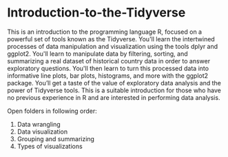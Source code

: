 # Introduction-to-the-Tidyverse
This is an introduction to the programming language R, focused on a powerful set of tools known as the Tidyverse. You'll learn the intertwined processes of data manipulation and visualization using the tools dplyr and ggplot2. You'll learn to manipulate data by filtering, sorting, and summarizing a real dataset of historical country data in order to answer exploratory questions. You'll then learn to turn this processed data into informative line plots, bar plots, histograms, and more with the ggplot2 package. You’ll get a taste of the value of exploratory data analysis and the power of Tidyverse tools. This is a suitable introduction for those who have no previous experience in R and are interested in performing data analysis.

Open folders in following order:
1) Data wrangling 
2) Data visualization
3) Grouping and summarizing
4) Types of visualizations
